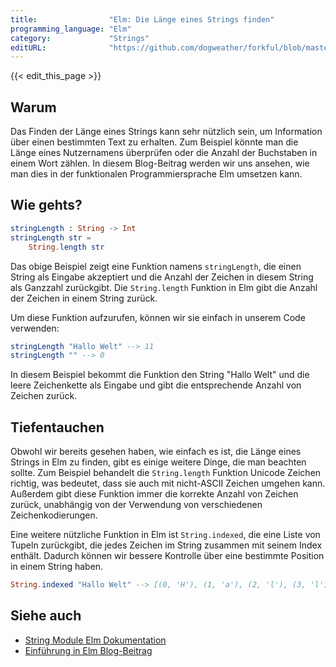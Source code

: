 ```yaml
---
title:                "Elm: Die Länge eines Strings finden"
programming_language: "Elm"
category:             "Strings"
editURL:              "https://github.com/dogweather/forkful/blob/master/content/de/elm/finding-the-length-of-a-string.md"
---
```


{{< edit_this_page >}}

## Warum

Das Finden der Länge eines Strings kann sehr nützlich sein, um Information über einen bestimmten Text zu erhalten. Zum Beispiel könnte man die Länge eines Nutzernamens überprüfen oder die Anzahl der Buchstaben in einem Wort zählen. In diesem Blog-Beitrag werden wir uns ansehen, wie man dies in der funktionalen Programmiersprache Elm umsetzen kann.

## Wie gehts?

```Elm
stringLength : String -> Int
stringLength str =
    String.length str
```

Das obige Beispiel zeigt eine Funktion namens `stringLength`, die einen String als Eingabe akzeptiert und die Anzahl der Zeichen in diesem String als Ganzzahl zurückgibt. Die `String.length` Funktion in Elm gibt die Anzahl der Zeichen in einem String zurück.

Um diese Funktion aufzurufen, können wir sie einfach in unserem Code verwenden:

```Elm
stringLength "Hallo Welt" --> 11
stringLength "" --> 0
```

In diesem Beispiel bekommt die Funktion den String "Hallo Welt" und die leere Zeichenkette als Eingabe und gibt die entsprechende Anzahl von Zeichen zurück.

## Tiefentauchen

Obwohl wir bereits gesehen haben, wie einfach es ist, die Länge eines Strings in Elm zu finden, gibt es einige weitere Dinge, die man beachten sollte. Zum Beispiel behandelt die `String.length` Funktion Unicode Zeichen richtig, was bedeutet, dass sie auch mit nicht-ASCII Zeichen umgehen kann. Außerdem gibt diese Funktion immer die korrekte Anzahl von Zeichen zurück, unabhängig von der Verwendung von verschiedenen Zeichenkodierungen.

Eine weitere nützliche Funktion in Elm ist `String.indexed`, die eine Liste von Tupeln zurückgibt, die jedes Zeichen im String zusammen mit seinem Index enthält. Dadurch können wir bessere Kontrolle über eine bestimmte Position in einem String haben.

```Elm
String.indexed "Hallo Welt" --> [(0, 'H'), (1, 'a'), (2, 'l'), (3, 'l'), (4, 'o'), (5, ' '), (6, 'W'), (7, 'e'), (8, 'l'), (9, 't')]
```

## Siehe auch

- [String Module Elm Dokumentation](https://package.elm-lang.org/packages/elm/core/latest/String)
- [Einführung in Elm Blog-Beitrag](https://blog.hive.fi/elm-introduction-the-ultimate-beginners-guide/)